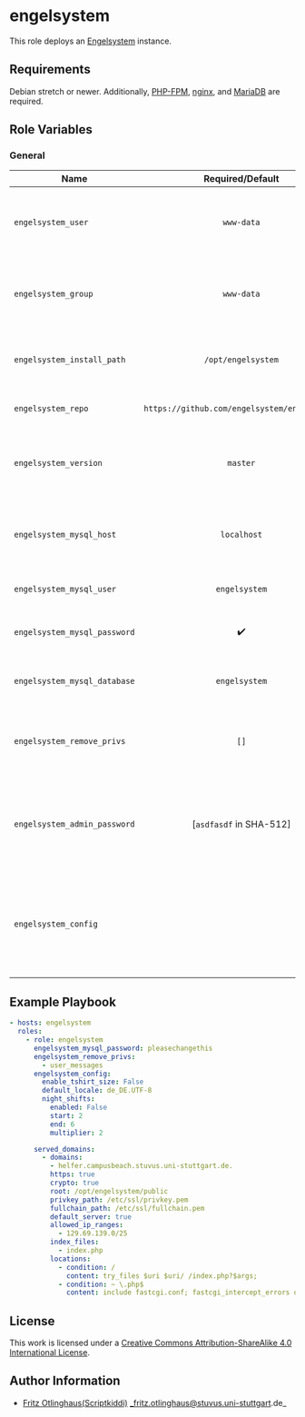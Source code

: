 # engelsystem

This role deploys an [Engelsystem](https://engelsystem.de) instance.


## Requirements

Debian stretch or newer.
Additionally, [PHP-FPM](https://github.com/stuvusIT/php-fpm), [nginx](https://github.com/stuvusIT/nginx), and [MariaDB](https://github.com/stuvusIT/mariadb) are required.

## Role Variables

### General

| Name                         | Required/Default                             | Description                                                                                                                                                                     |
|------------------------------|:--------------------------------------------:|---------------------------------------------------------------------------------------------------------------------------------------------------------------------------------|
| `engelsystem_user`           | `www-data`                                   | User which owns the writable Engelsystem files (import and storage)                                                                                                             |
| `engelsystem_group`          | `www-data`                                   | Group which owns the writable Engelsystem files (import and storage)                                                                                                            |
| `engelsystem_install_path`   | `/opt/engelsystem`                           | Path where the engelsystem should be installed to                                                                                                                               |
| `engelsystem_repo`           | `https://github.com/engelsystem/engelsystem` | URL of the repository to clone                                                                                                                                                  |
| `engelsystem_version`        | `master`                                     | Version which should be checked out during the installation                                                                                                                     |
| `engelsystem_mysql_host`     | `localhost`                                  | Host address where the MariaDB database runs                                                                                                                                    |
| `engelsystem_mysql_user`     | `engelsystem`                                | User for the MariaDB instance                                                                                                                                                   |
| `engelsystem_mysql_password` | :heavy_check_mark:                           | Password for the MariaDB user                                                                                                                                                   |
| `engelsystem_mysql_database` | `engelsystem`                                | Database name for the MariaDB database                                                                                                                                          |
| `engelsystem_remove_privs`   | `[]`                                         | Remove these privileges from all Engelsystem user groups                                                                                                                        |
| `engelsystem_admin_password` | [`asdfasdf` in SHA-512]                      | Password for the admin user in `crypt(3)` format. Set to an empty string to leave as-is                                                                                         |
| `engelsystem_config`         |                                              | Dict to set [config.php](https://github.com/engelsystem/engelsystem/blob/master/config/config.default.php) values. Dicts and lists will be expanded and strings will be quoted. |

## Example Playbook

```yml
- hosts: engelsystem
  roles:
    - role: engelsystem
      engelsystem_mysql_password: pleasechangethis
      engelsystem_remove_privs:
        - user_messages
      engelsystem_config:
        enable_tshirt_size: False
        default_locale: de_DE.UTF-8
        night_shifts:
          enabled: False
          start: 2
          end: 6
          multiplier: 2

      served_domains:
        - domains:
          - helfer.campusbeach.stuvus.uni-stuttgart.de.
          https: true
          crypto: true
          root: /opt/engelsystem/public
          privkey_path: /etc/ssl/privkey.pem
          fullchain_path: /etc/ssl/fullchain.pem
          default_server: true
          allowed_ip_ranges:
            - 129.69.139.0/25
          index_files:
            - index.php
          locations:
            - condition: /
              content: try_files $uri $uri/ /index.php?$args;
            - condition: ~ \.php$
              content: include fastcgi.conf; fastcgi_intercept_errors on; fastcgi_pass unix:/run/php/php7.0-fpm.sock;
```

## License

This work is licensed under a [Creative Commons Attribution-ShareAlike 4.0 International License](http://creativecommons.org/licenses/by-sa/4.0/).


## Author Information

 * [Fritz Otlinghaus(Scriptkiddi)](https://github.com/Scriptkiddi) _fritz.otlinghaus@stuvus.uni-stuttgart.de_
